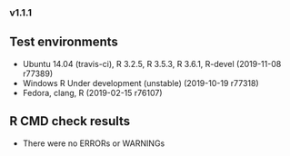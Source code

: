 
### v1.1.1

## Test environments

- Ubuntu 14.04 (travis-ci), R 3.2.5, R 3.5.3, R 3.6.1, R-devel (2019-11-08
  r77389)
- Windows R Under development (unstable) (2019-10-19 r77318)
- Fedora, clang, R (2019-02-15 r76107)

## R CMD check results

- There were no ERRORs or WARNINGs

